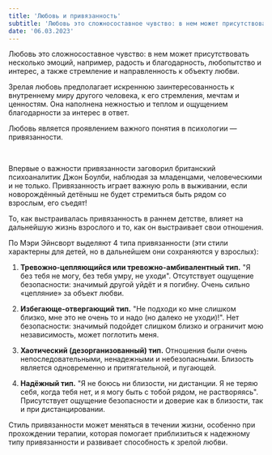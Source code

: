 ```yaml
---
title: 'Любовь и привязанность'
subtitle: 'Любовь это сложносоставное чувство: в нем может присутствовать несколько эмоций, например, радость и благодарность, любопытство и интерес, а также стремление и направленность к объекту любви.'
date: '06.03.2023'
---
```


Любовь это сложносоставное чувство: в нем может присутствовать несколько эмоций, например, радость и благодарность, любопытство и интерес, а также стремление и направленность к объекту любви.

Зрелая любовь предполагает искреннюю заинтересованность к внутреннему миру другого человека, к его стремления, мечтам и ценностям. Она наполнена нежностью и теплом и ощущением благодарности за интерес в ответ.

Любовь является проявлением важного понятия в психологии — привязанности.

<br/>

Впервые о важности привязанности заговорил британский психоаналитик Джон Боулби, наблюдая за младенцами, человеческими и не только. Привязанность играет важную роль в выживании, если новорождённый детёныш не будет стремиться быть рядом со взрослым, его съедят!

То, как выстраивалась привязанность в раннем детстве, влияет на дальнейшую жизнь взрослого и то, как он выстраивает свои отношения.

По Мэри Эйнсворт выделяют 4 типа привязанности (эти стили характерны для детей, но в дальнейшем они сохраняются у взрослых):

1) **Тревожно-цепляющийся или тревожно-амбивалентный тип.** "Я без тебя не могу, без тебя умру, не уходи". Отсутствует ощущение безопасности: значимый другой уйдёт и я погибну. Очень сильно «цепляние» за объект любви.

2) **Избегающе-отвергающий тип.** "Не подходи ко мне слишком близко, мне это не очень то и надо (но далеко не уходи)!". Нет безопасности: значимый подойдет слишком близко и ограничит мою независимость, может поглотить меня.

3) **Хаотический (дезорганизованный) тип.** Отношения были очень непоследовательными, ненадежными и небезопасными. Близость является одновременно и притягательной, и пугающей.

4) **Надёжный тип.** "Я не боюсь ни близости, ни дистанции. Я не теряю себя, когда тебя нет, и я могу быть с тобой рядом, не растворяясь". Присутствует ощущение безопасности и доверие как в близости, так и при дистанцировании.

Стиль привязанности может меняться в течении жизни, особенно при прохождении терапии, которая помогает приблизиться к надежному типу привязанности и развивает способность к зрелой любви.
